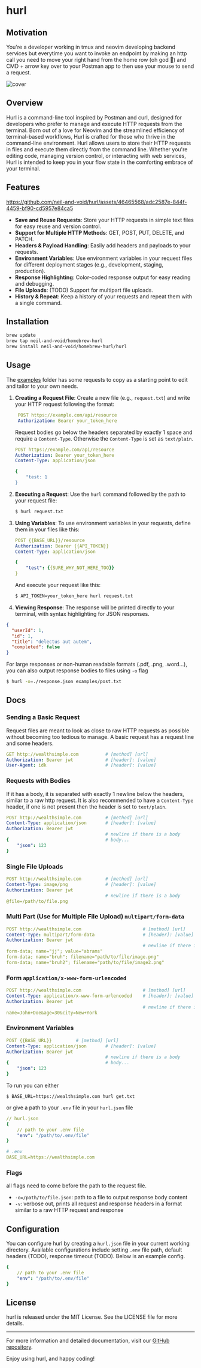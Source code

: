 
# hurl


## Motivation

You're a developer working in tmux and neovim developing backend services but everytime you want to invoke an endpoint by making an http call you need to move your right hand from the home row (oh god 🤮) and CMD + arrow key over to your Postman app to then use your mouse to send a request.

![cover](https://github.com/neil-and-void/hurl/assets/46465568/408c360b-36a8-4a9a-af4a-585a1854b8bd)


## Overview

Hurl is a command-line tool inspired by Postman and curl, designed for developers who prefer to manage and execute HTTP requests from the terminal. Born out of a love for Neovim and the streamlined efficiency of terminal-based workflows, Hurl is crafted for those who thrive in the command-line environment. Hurl allows users to store their HTTP requests in files and execute them directly from the command line. Whether you're editing code, managing version control, or interacting with web services, Hurl is intended to keep you in your flow state in the comforting embrace of your terminal.

## Features
https://github.com/neil-and-void/hurl/assets/46465568/adc2587e-844f-4459-bf90-cd5957e84ca5

- **Save and Reuse Requests**: Store your HTTP requests in simple text files for easy reuse and version control.
- **Support for Multiple HTTP Methods**: GET, POST, PUT, DELETE, and PATCH.
- **Headers & Payload Handling**: Easily add headers and payloads to your requests.
- **Environment Variables**: Use environment variables in your request files for different deployment stages (e.g., development, staging, production).
- **Response Highlighting**: Color-coded response output for easy reading and debugging.
- **File Uploads**: (TODO) Support for multipart file uploads. 
- **History & Repeat**: Keep a history of your requests and repeat them with a single command.

## Installation

```bash
brew update
brew tap neil-and-void/homebrew-hurl
brew install neil-and-void/homebrew-hurl/hurl
```

## Usage

The [examples](https://github.com/neil-and-void/hurl/tree/main/examples) folder has some requests to copy as a starting point to edit and tailor to your own needs.

1. **Creating a Request File**: Create a new file (e.g., `request.txt`) and write your HTTP request following the format:

   ```yaml
    POST https://example.com/api/resource
    Authorization: Bearer your_token_here
    ```
    
    Request bodies go below the headers separated by exactly 1 space and require a `Content-Type`. Otherwise the `Content-Type` is set as `text/plain`.
   
    ```yaml
    POST https://example.com/api/resource
    Authorization: Bearer your_token_here
    Content-Type: application/json

    {
        "test: 1
    }
    ```

3. **Executing a Request**: Use the `hurl` command followed by the path to your request file:

    ```bash
    $ hurl request.txt
    ```

4. **Using Variables**: To use environment variables in your requests, define them in your files like this:

    ```yaml
    POST {{BASE_URL}}/resource
    Authorization: Bearer {{API_TOKEN}}
    Content-Type: application/json

    {
        "test": {{SURE_WHY_NOT_HERE_TOO}}
    }
    ```

    And execute your request like this:

    ```bash
    $ API_TOKEN=your_token_here hurl request.txt
    ```

5. **Viewing Response**: The response will be printed directly to your terminal, with syntax highlighting for JSON responses.

```json
{
  "userId": 1,
  "id": 1,
  "title": "delectus aut autem",
  "completed": false
}
```

For large responses or non-human readable formats (.pdf, .png, .word...), you can also output response bodies to files using `-o` flag
```bash
$ hurl -o=./response.json examples/post.txt
```



## Docs

### Sending a Basic Request

Request files are meant to look as close to raw HTTP requests as possible without becoming too tedious to manage. A basic request has a request line and some headers. 
```yaml
GET http://wealthsimple.com          # [method] [url]
Authorization: Bearer jwt            # [header]: [value]
User-Agent: idk                      # [header]: [value]
```

### Requests with Bodies
If it has a body, it is separated with exactly 1 newline below the headers, similar to a raw http request. It is also recommended to have a `Content-Type` header, if one is not present then the header is set to `text/plain`.

```yaml
POST http://wealthsimple.com         # [method] [url]
Content-Type: application/json       # [header]: [value]
Authorization: Bearer jwt            
                                     # newline if there is a body
{                                    # body...
    "json": 123
}
```
### Single File Uploads
```yaml
POST http://wealthsimple.com         # [method] [url]
Content-Type: image/png              # [header]: [value]
Authorization: Bearer jwt            
                                     # newline if there is a body
@file=/path/to/file.png
```

### Multi Part (Use for Multiple File Upload) `multipart/form-data`
```yaml
POST http://wealthsimple.com                       # [method] [url]
Content-Type: multipart/form-data                  # [header]: [value]
Authorization: Bearer jwt            
                                                   # newline if there is a body
form-data; name="jj"; value="abrams"
form-data; name="bruh"; filename="path/to/file/image.png"
form-data; name="bruh2"; filename="path/to/file/image2.png"
```

### Form `application/x-www-form-urlencoded`
```yaml
POST http://wealthsimple.com                       # [method] [url]
Content-Type: application/x-www-form-urlencoded    # [header]: [value]
Authorization: Bearer jwt            
                                                   # newline if there is a body
name=John+Doe&age=30&city=New+York
```

### Environment Variables

```yaml
POST {{BASE_URL}}         # [method] [url]
Content-Type: application/json       # [header]: [value]
Authorization: Bearer jwt            
                                     # newline if there is a body
{                                    # body...
    "json": 123
}
```

To run you can either

```
$ BASE_URL=https://wealthsimple.com hurl get.txt
```

or give a path to your `.env` file in your `hurl.json` file

```yaml
// hurl.json
{
    // path to your .env file
    "env": "/path/to/.env/file"
}
```

```yaml
# .env
BASE_URL=https://wealthsimple.com
```

### Flags
all flags need to come before the path to the request file.
* `-o=/path/to/file.json`: path to a file to output response body content
* `-v`: verbose out, prints all request and response headers in a format similar to a raw HTTP request and response

## Configuration
You can configure hurl by creating a `hurl.json` file in your current working directory. Available configurations include setting `.env` file path, default headers (TODO), response timeout (TODO). Below is an example config.
```yaml
{
    // path to your .env file
    "env": "/path/to/.env/file"
}
```

## License

hurl is released under the MIT License. See the LICENSE file for more details.

---

For more information and detailed documentation, visit our [GitHub repository](https://github.com/yourusername/hurl).

Enjoy using hurl, and happy coding!

